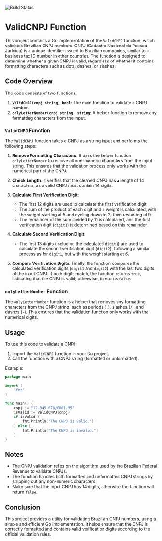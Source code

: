 ![Build Status](https://github.com/linuxsoares/repository/actions/workflows/workflow-file.yml/badge.svg?branch=main)


# ValidCNPJ Function

This project contains a Go implementation of the `ValidCNPJ` function, which validates Brazilian CNPJ numbers. CNPJ (Cadastro Nacional da Pessoa Jurídica) is a unique identifier issued to Brazilian companies, similar to a business tax ID number in other countries. The function is designed to determine whether a given CNPJ is valid, regardless of whether it contains formatting characters such as dots, dashes, or slashes.

## Code Overview

The code consists of two functions:

1. **`ValidCNPJ(cnpj string) bool`**: The main function to validate a CNPJ number.
2. **`onlyLetterNumber(cnpj string) string`**: A helper function to remove any formatting characters from the input.

### `ValidCNPJ` Function

The `ValidCNPJ` function takes a CNPJ as a string input and performs the following steps:

1. **Remove Formatting Characters**: It uses the helper function `onlyLetterNumber` to remove all non-numeric characters from the input string. This ensures that the validation process only works with the numerical part of the CNPJ.

2. **Check Length**: It verifies that the cleaned CNPJ has a length of 14 characters, as a valid CNPJ must contain 14 digits.

3. **Calculate First Verification Digit**:
   - The first 12 digits are used to calculate the first verification digit.
   - The sum of the product of each digit and a weight is calculated, with the weight starting at 5 and cycling down to 2, then restarting at 9.
   - The remainder of the sum divided by 11 is calculated, and the first verification digit (`digit1`) is determined based on this remainder.

4. **Calculate Second Verification Digit**:
   - The first 13 digits (including the calculated `digit1`) are used to calculate the second verification digit (`digit2`), following a similar process as for `digit1`, but with the weight starting at 6.

5. **Compare Verification Digits**: Finally, the function compares the calculated verification digits (`digit1` and `digit2`) with the last two digits of the input CNPJ. If both digits match, the function returns `true`, indicating that the CNPJ is valid; otherwise, it returns `false`.

### `onlyLetterNumber` Function

The `onlyLetterNumber` function is a helper that removes any formatting characters from the CNPJ string, such as periods (`.`), slashes (`/`), and dashes (`-`). This ensures that the validation function only works with the numerical digits.

## Usage

To use this code to validate a CNPJ:

1. Import the `ValidCNPJ` function in your Go project.
2. Call the function with a CNPJ string (formatted or unformatted).

Example:

```go
package main

import (
	"fmt"
)

func main() {
	cnpj := "12.345.678/0001-95"
	isValid := ValidCNPJ(cnpj)
	if isValid {
		fmt.Println("The CNPJ is valid.")
	} else {
		fmt.Println("The CNPJ is invalid.")
	}
}
```

## Notes

- The CNPJ validation relies on the algorithm used by the Brazilian Federal Revenue to validate CNPJs.
- The function handles both formatted and unformatted CNPJ strings by stripping out any non-numeric characters.
- Make sure that the input CNPJ has 14 digits, otherwise the function will return `false`.

## Conclusion

This project provides a utility for validating Brazilian CNPJ numbers, using a simple and efficient Go implementation. It helps ensure that the CNPJ is correctly formatted and contains valid verification digits according to the official validation rules.
